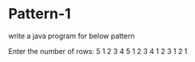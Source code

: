 # Pattern-1
write a java program for below pattern

Enter the number of rows: 5
1 2 3 4 5 
   1 2 3 4 
      1 2 3 
         1 2 
            1 
